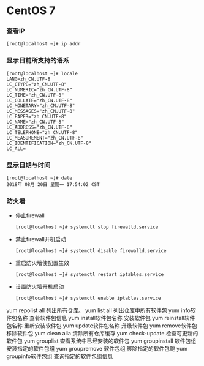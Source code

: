# CentOS 7 #

### 查看IP

```shell
[root@localhost ~]# ip addr
```

### 显示目前所支持的语系 ###

```shell
[root@localhost ~]# locale
LANG=zh_CN.UTF-8
LC_CTYPE="zh_CN.UTF-8"
LC_NUMERIC="zh_CN.UTF-8"
LC_TIME="zh_CN.UTF-8"
LC_COLLATE="zh_CN.UTF-8"
LC_MONETARY="zh_CN.UTF-8"
LC_MESSAGES="zh_CN.UTF-8"
LC_PAPER="zh_CN.UTF-8"
LC_NAME="zh_CN.UTF-8"
LC_ADDRESS="zh_CN.UTF-8"
LC_TELEPHONE="zh_CN.UTF-8"
LC_MEASUREMENT="zh_CN.UTF-8"
LC_IDENTIFICATION="zh_CN.UTF-8"
LC_ALL=
```

### 显示日期与时间

```shell
[root@localhost ~]# date
2018年 08月 20日 星期一 17:54:02 CST
```

### 防火墙 ###

- 停止firewall

  ```shell
  [root@localhost ~]# systemctl stop firewalld.service
  ```

- 禁止firewall开机启动

  ```shell
  [root@localhost ~]# systemctl disable firewalld.service
  ```

- 重启防火墙使配置生效

  ```shell
  [root@localhost ~]# systemctl restart iptables.service
  ```

- 设置防火墙开机启动

  ```shell
  [root@localhost ~]# systemctl enable iptables.service
  ```



yum repolist all
列出所有仓库。
yum list all	列出仓库中所有软件包
yum info软件包名称	查肴软件包信息
yum install软件包名称	安装软件包
yum reinstall软件包名称	重新安装软件包
yum update软件包名称	升级软件包
yum remove软件包	移除软件包
yum clean alia	清除所有仓库缓存
yum check-update	检查可更新的软件包
yum grouplist	查看系统中已经安装的软件包
yum groupinstall 软件包组	安装指定的软件包组
yum groupremove 软件包组	移除指定的软件包鲍
yum groupinfo软件包组	查询指定的软件包组信息